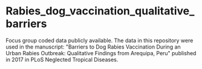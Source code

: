 # Rabies_dog_vaccination_qualitative_barriers
Focus group coded data publicly available.
The data in this repository were used in the manuscript:
"Barriers to Dog Rabies Vaccination During an Urban Rabies Outbreak: Qualitative Findings from Arequipa, Peru"
published in 2017 in PLoS Neglected Tropical Diseases.
